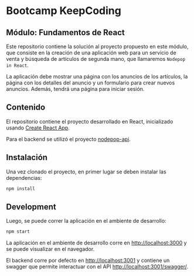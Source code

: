 # Bootcamp KeepCoding

## Módulo: Fundamentos de React

Este repositorio contiene la solución al proyecto propuesto en este módulo, que consiste en la creación de una aplicación web para un servicio de venta y búsqueda de artículos de segunda mano, que llamaremos `Nodepop in React`.

La aplicación debe mostrar una página con los anuncios de los artículos, la página con los detalles del anuncio y un formulario para crear nuevos anuncios. Además, tendrá una página para iniciar sesión.

## Contenido

El repositorio contiene el proyecto desarrollado en React, inicializado usando [Create React App](https://facebook.github.io/create-react-app/docs/getting-started).

Para el backend se utilizó el proyecto [nodepop-api](https://github.com/davidjj76/nodepop-api).

## Instalación

Una vez clonado el proyecto, en primer lugar se deben instalar las dependencias:

```javascript
npm install
```

## Development

Luego, se puede correr la aplicación en el ambiente de desarrollo:

```javascript
npm start
```

La aplicación en el ambiente de desarrollo corre en [http://localhost:3000](http://localhost:3000) y se puede visualizar en el navegador.

El backend corre por defecto en [http://localhost:3001](http://localhost:3001) y contiene un swagger que permite interactuar con el API [http://localhost:3001/swagger/](http://localhost:3001/swagger/).
